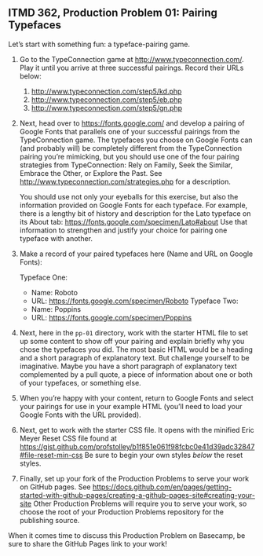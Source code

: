 ## ITMD 362, Production Problem 01: Pairing Typefaces

Let’s start with something fun: a typeface-pairing game.

1. Go to the TypeConnection game at http://www.typeconnection.com/. Play it until you arrive at
   three successful pairings. Record their URLs below:

   1. http://www.typeconnection.com/step5/kd.php
   2. http://www.typeconnection.com/step5/eb.php
   3. http://www.typeconnection.com/step5/gn.php

2. Next, head over to https://fonts.google.com/ and develop a pairing of Google Fonts that
   parallels one of your successful pairings from the TypeConnection game. The typefaces you choose
   on Google Fonts can (and probably will) be completely different from the TypeConnection pairing
   you’re mimicking, but you should use one of the four pairing strategies from TypeConnection: Rely
   on Family, Seek the Similar, Embrace the Other, or Explore the Past. See
   http://www.typeconnection.com/strategies.php for a description.

   You should use not only your eyeballs for this exercise, but also the information provided on
   Google Fonts for each typeface. For example, there is a lengthy bit of history and description
   for the Lato typeface on its About tab: https://fonts.google.com/specimen/Lato#about Use that
   information to strengthen and justify your choice for pairing one typeface with another.

3. Make a record of your paired typefaces here (Name and URL on Google Fonts):

   Typeface One:
     - Name: Roboto
     - URL: https://fonts.google.com/specimen/Roboto
   Typeface Two:
     - Name: Poppins
     - URL: https://fonts.google.com/specimen/Poppins

4. Next, here in the `pp-01` directory, work with the starter HTML file to set up some content to
   show off your pairing and explain briefly why you chose the typefaces you did. The most basic
   HTML would be a heading and a short paragraph of explanatory text. But challenge yourself to be
   imaginative. Maybe you have a short paragraph of explanatory text complemented by a pull quote, a
   piece of information about one or both of your typefaces, or something else.

5. When you’re happy with your content, return to Google Fonts and select your pairings for use in
   your example HTML (you’ll need to load your Google Fonts with the URL provided).

6. Next, get to work with the starter CSS file. It opens with the minified Eric Meyer Reset
   CSS file found at https://gist.github.com/profstolley/b1f851e061f98fcbc0e41d39adc32847#file-reset-min-css
   Be sure to begin your own styles *below* the reset styles.

7. Finally, set up your fork of the Production Problems to serve your work on GitHub pages. See
   https://docs.github.com/en/pages/getting-started-with-github-pages/creating-a-github-pages-site#creating-your-site
   Other Production Problems will require you to serve your work, so choose the root of your
   Production Problems repository for the publishing source.

When it comes time to discuss this Production Problem on Basecamp, be sure to share the GitHub Pages
link to your work!
